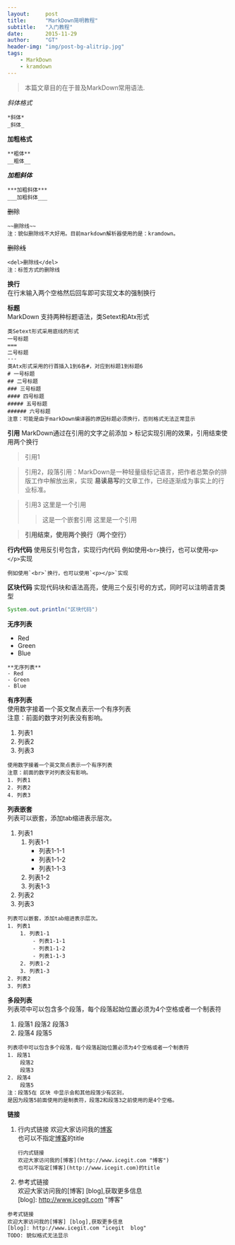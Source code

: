 ```yaml
---
layout:     post
title:      "MarkDown简明教程"
subtitle:   "入门教程"
date:       2015-11-29
author:     "GT"
header-img: "img/post-bg-alitrip.jpg"
tags:
    - MarkDown
    - kramdown
---
```

> 本篇文章目的在于普及MarkDown常用语法.

*斜体格式*

```
*斜体*   
_斜体_
```

**加粗格式**

```
**粗体**
__粗体__
```

***加粗斜体***

```
***加粗斜体***
___加粗斜体___
```

~~删除~~

```
~~删除线~~  
注：貌似删除线不大好用。目前markdown解析器使用的是：kramdown。
```

<del>删除线</del>  

```
<del>删除线</del>  
注：标签方式的删除线
```

**换行**  
在行末输入两个空格然后回车即可实现文本的强制换行

**标题**  
MarkDown 支持两种标题语法，类Setext和Atx形式  

```
类Setext形式采用底线的形式
一号标题
===
二号标题
---
类Atx形式采用的行首插入1到6各#，对应到标题1到标题6
# 一号标题
## 二号标题
### 三号标题
#### 四号标题
##### 五号标题
###### 六号标题
注意：可能是由于markDown编译器的原因标题必须换行，否则格式无法正常显示
```
**引用**
MarkDown通过在引用的文字之前添加 > 标记实现引用的效果，引用结束使用两个换行

> 引用1

> 引用2，段落引用：MarkDown是一种轻量级标记语言，把作者总繁杂的排版工作中解放出来，实现 **易读易写**的文章工作，已经逐渐成为事实上的行业标准。

> 引用3
> 这里是一个引用
> > 这是一个嵌套引用
> 这里是一个引用

> **引用结束，使用两个换行（两个空行）**

**行内代码**
使用反引号包含，实现行内代码
例如使用`<br>`换行，也可以使用`<p></p>`实现
```
例如使用`<br>`换行，也可以使用`<p></p>`实现
```

**区块代码**
实现代码块和语法高亮，使用三个反引号的方式，同时可以注明语言类型

```java  
System.out.println("区块代码")
```

**无序列表**

- Red
- Green
- Blue

```
**无序列表**
- Red  
- Green  
- Blue
```

**有序列表**  
使用数字接着一个英文聚点表示一个有序列表  
注意：前面的数字对列表没有影响。

1. 列表1
2. 列表2
4. 列表3

```
使用数字接着一个英文聚点表示一个有序列表
注意：前面的数字对列表没有影响。
1. 列表1
2. 列表2
4. 列表3
```

**列表嵌套**  
列表可以嵌套，添加tab缩进表示层次。

1. 列表1
	1. 列表1-1
		- 列表1-1-1
		- 列表1-1-2
		- 列表1-1-3
	2. 列表1-2
	3. 列表1-3
2. 列表2
3. 列表3

```
列表可以嵌套，添加tab缩进表示层次。
1. 列表1
	1. 列表1-1
		- 列表1-1-1
		- 列表1-1-2
		- 列表1-1-3
	2. 列表1-2
	3. 列表1-3
2. 列表2
3. 列表3
```

**多段列表**  
列表项中可以包含多个段落，每个段落起始位置必须为4个空格或者一个制表符  

1. 段落1
    段落2
    段落3
2. 段落4
	段落5

```
列表项中可以包含多个段落，每个段落起始位置必须为4个空格或者一个制表符  
1. 段落1
    段落2
    段落3
2. 段落4
	段落5  
注：段落5在 区块 中显示会和其他段落少有区别，  
是因为段落5前面使用的是制表符，段落2和段落3之前使用的是4个空格。
```

 **链接**  

1. 行内式链接
	欢迎大家访问我的[博客](http://www.icegit.com "博客")  
	也可以不指定[博客](http://www.icegit.com)的title  
	
    ```
    行内式链接  
    欢迎大家访问我的[博客](http://www.icegit.com "博客")  
    也可以不指定[博客](http://www.icegit.com)的title
	```
    
2. 参考式链接   
	欢迎大家访问我的[博客] [blog],获取更多信息  
	[blog]: http://www.icegit.com "博客"  
	
```
参考式链接  
欢迎大家访问我的[博客] [blog],获取更多信息 
[blog]: http://www.icegit.com "icegit  blog"
TODO: 貌似格式无法显示
```




